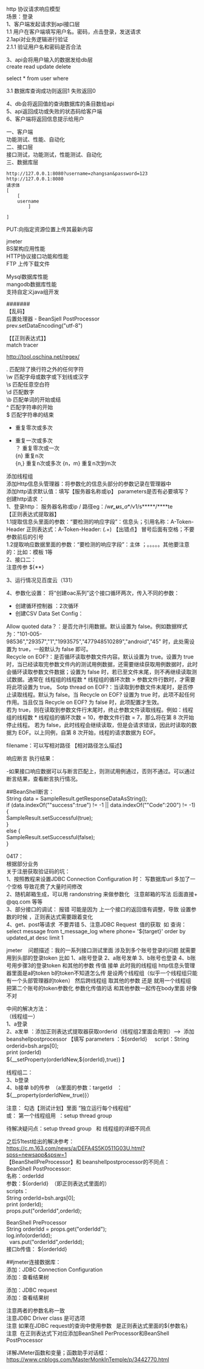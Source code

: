 

http 协议请求响应模型   
场景：登录  
1、客户端发起请求到api接口层  
   1.1 用户在客户端填写用户名。密码，点击登录，发送请求  
   2.1api对业务逻辑进行验证  
      2.1.1 验证用户名和密码是否合法   
  
3、api会将用户输入的数据发给db层  
create read  update  delete  

select * from user where   

3.1 数据库查询成功则返回1 失败返回0       

4、db会将返回值的查询数据库的条目数给api           
5、api返回成功或失败的状态码给客户端        
6、客户端将返回信息提示给用户      

一、客户端  
    功能测试、性能、自动化  
二、接口层  
    接口测试，功能测试，性能测试、自动化  
三、数据库层   
    
    http://127.0.0.1:8080?username=zhangsan&password=123     
    http://127.0.0.1:8080    
    请求体     
    [    
        [    
        username    
            ]    
    
    ]   
 
 PUT:向指定资源位置上传其最新内容   
 
 jmeter   
 BS架构应用性能    
 HTTP协议接口功能和性能    
 FTP 上传下载文件    
 
 Mysql数据库性能      
 mangodb数据库性能    
 支持自定义java组开发    
 
 
 
 
 
 #######    
【乱码】    
 后置处理器 - BeanSjell PostProcessor    
 prev.setDataEncoding("utf-8")    
 
 
 【【正则表达式】】   
 match tracer    
 
 http://tool.oschina.net/regex/          
 
 .    匹配除了换行符之外的任何字符       
 \w   匹配字母或数字或下划线或汉字        
 \s   匹配任意空白符     
 \d   匹配数字        
 \b   匹配单词的开始或结       
 ^    匹配字符串的开始           
 $    匹配字符串的结束      
 
 *    重复零次或多次         
 +    重复一次或多次      
 ？   重复零次或一次         
 {n}  重复n次       
 {n,} 重复n次或多次 
 {n，m} 重复n次到m次  
 
 
 添加线程组  
 添加Http信息头管理器：将参数化的信息头部分的参数记录在管理器中   
 添加http请求默认值：填写【服务器名称或ip】   parameters是否有必要填写？  
 创建http请求 ：  
 1、登录http： 服务器名称或ip  /  路径eg：/w***r_u**s_a**/v1/s*****/****te  
     【正则表达式提取器】   
     1.1提取信息头里面的参数：“要检测的响应字段”：信息头；引用名称：A-Token-Header  正则表达式：A-Token-Header: (.+)  【出错点】 冒号后面有空格；不要参数前后的引号  
     1.2提取响应数据里面的参数：“要检测的响应字段”：主体 ；。。。。。其他要注意的：比如：模板  $1$等  
2、接口二：  
      注意传参 ${**}  
      
3、运行情况见百度云（131）  

4、参数化设置： 
   将“创建oac系列”这个接口循环两次，传入不同的参数：  
   - 创建循环控制器 ：2次循环  
   - 创建CSV Data Set Config：        
    
   Allow quoted data？：是否允许引用数据。默认设置为 false。例如数据样式为："101-005-    98536","29357","1","1993575","477948510289","android","45" 时，此处需设置为 true，一般默认为 false 即可。  
   Recycle on EOF?：是否循环读取参数文件内容。默认设置为 true。设置为 true 时，当已经读取完参数文件内的测试用例数据，还需要继续获取用例数据时，此时会循环读取参数文件数据；设置为 false 时，若已至文件末尾，则不再继续读取测试数据。通常在 线程组的线程数 * 线程组的循环次数 > 参数文件行数时，才需要将此项设置为 true。 
   Sotp thread on EOF?：当读取到参数文件末尾时，是否停止读取线程。默认为 false。当 Recycle on EOF?  设置为 true 时，此项不起任何作用。当且仅当 Recycle on EOF? 为 false 时，此项配置才生效。  
                        若为 true，则在读取到参数文件行末尾时，终止参数文件读取线程。例如：线程组的线程数 * 线程组的循环次数 = 10，参数文件行数 = 7，那么将在第 8 次开始停止线程。 
                        若为 false，此时线程会继续读取，但是会请求错误，因此时读取的数据为 EOF。以上同例，自第 8 次开始，线程的请求数据为 EOF。  
   
 
 filename：可以写相对路径 【相对路径怎么描述】  
 
 
 响应断言 执行结果：  

   -如果接口响应数据可以与断言匹配上，则测试用例通过，否则不通过。可以通过断言结果，查看断言执行情况。  
   
   
 ##BeanShell断言：  
 String data = SampleResult.getResponseDataAsString();  
if (data.indexOf("\"success\":true") != -1 || data.indexOf("\"Code\":200") != -1) {  
    SampleResult.setSuccessful(true);   
}  
else {  
    SampleResult.setSuccessful(false);   
}    




0417：  
根据部分业务  
关于注册获取验证码的坑：  
1、按照教程来设置JDBC Connection Configuration 时： 写数据库url 多加了一个空格 导致花费了大量时间修改  
2、随机邮箱生成，可以用 randonstring 来做参数化   注意邮箱的写法 后面直接+ @qq.com 等等   
3、部分接口的调试： 报错 可能是因为 上一个接口的返回值有调整，导致 设置参数的时候 ，正则表达式需要跟着变化  
4、get、post等请求  不要弄错
5、注意JDBC Request  值的获取  如 查询： select message from t_message_log where phone= '${target}' order by updated_at desc limit 1   



jmeter    问题描述：我的一系列接口测试里面 涉及到多个账号登录的问题  就需要用到头部的登录token    比如 1、a账号登录   2、a账号发单    3、b账号也登录  4、b账号用步骤3的登录token 和其他的参数 传值       接单    此时我的线程组 http信息头管理器里面是a的token   b的token不知道怎么传  是设两个线程组（似乎一个线程组只能有一个头部管理器的token）   然后跨线程组   取其他的参数     还是    就用一个线程组  把第二个账号的token参数化    参数化传值的话   和其他参数一起传在body里面  好像不对  


中间的解决方法：  
（线程组一）  
1、a登录  
2、a发单 ：添加正则表达式提取器获取orderid（线程组2里面会用到）-->  添加 beanshellpostprocessor 【填写 parameters ：${orderId}      script：String orderid=bsh.args[0];        
print (orderId)         
${__setProperty(orderIdNew,${orderId},true)}   】       

线程组二：        
3、b登录       
4、b接单 b的传参  （a里面的参数：targetId   ： ${__property(orderIdNew,,true)}）         

注意： 
勾选【测试计划】里面 “独立运行每个线程组”      
或：
第一个线程组用  ：setup thread group     

待解决疑问点：setup thread group   和  线程组的详细不同点 

之后51test给出的解决参考：https://c.m.163.com/news/a/DEFA4S5K0511G03U.html?spss=newsapp&spsw=1     
【BeanShellPreProcessor】和 beanshellpostprocessor的不同点：    
BeanShell PostProcessor:         
名称：orderIdd        
参数：${orderId}  （即正则表达式里面的）     
scripts：     
   String orderId=bsh.args[0];        
   print (orderId);        
   props.put("orderIdd",orderId);         
    
BeanShell PreProcessor      
   String orderIdd = props.get("orderIdd");      
   log.info(orderIdd);   
   vars.put("orderIdd",orderIdd);  
接口b传值：  ${orderIdd}  
 
##jmeter连接数据库：  
添加：JDBC Connection Configuration  
添加：查看结果树  
 
添加：JDBC request  
添加：查看结果树  

注意两者的参数名称一致  
注意JDBC Driver class 是可选项  
注意 如果在JDBC request的查询中使用参数   是正则表达式里面的${参数名}  
注意  在正则表达式下对应添加BeanShell PerProcessor和BeanShell PostProcessor  

详解JMeter函数和变量；函数助手对话框：  
   https://www.cnblogs.com/MasterMonkInTemple/p/3442770.html  
